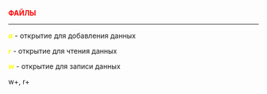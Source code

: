 
<span style="color:red">**ФАЙЛЫ**</span>
***

<span style="color:yellow">***a***</span> - открытие для добавления данных

<span style="color:yellow">***r***</span> - открытие для чтения данных

<span style="color:yellow">***w***</span> - открытие для записи данных

w+, r+